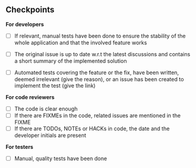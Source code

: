 <!-- Here, you can write a short summary of what the pull request brings. If a related issue exists, please reference it here -->

## Checkpoints

<!-- These points must be checked before merging. Please don't edit them out. -->

**For developers**

- [ ] If relevant, manual tests have been done to ensure the stability of the whole application and that the involved feature works
- [ ] The original issue is up to date w.r.t the latest discussions and contains a short summary of the implemented solution
- [ ] Automated tests covering the feature or the fix, have been written, deemed irrelevant (give the reason), or an issue has been created to implement the test (give the link)


**For code reviewers**

- [ ] The code is clear enough
- [ ] If there are FIXMEs in the code, related issues are mentioned in the FIXME
- [ ] If there are TODOs, NOTEs or HACKs in code, the date and the developer initials are present

**For testers**

- [ ] Manual, quality tests have been done
